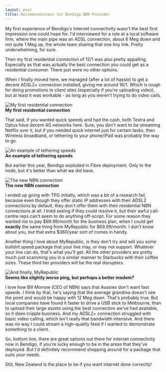 ```yaml
---
layout: post
title: Recommendations for Bendigo NBN Provider
---
```


My first experience of Bendigo's Internet connectivity wasn't the best first impression one could hope for. I'd interviewed for a role at a local software firm, where the main pipe was an ADSL connection, about 6 Meg down and not quite 1 Meg up, the whole team sharing that one tiny link. Pretty underwhelming, for sure.

Then my first residential connection of 12/1 was also pretty appalling. Especially as that was actually the best connection you could get as a residential consumer. There just were no other options.

When I finally moved here, we managed (after a lot of hassle) to get a decent ADSL2+ connection installed, giving me around 16/1. Which is rough for doing promotions to client sites (especially if you're uploading video), but at least it was workable - as long as you weren't trying to do video calls. 

![My first residential connection](https://beta.speedtest.net/result/6301573874.png)  
**My first residential connection**

That said, if you wanted quick speeds and had the cash, both Testra and Optus have decent 4G networks here. Sure, you don't want to be streaming Netflix over it, but if you needed quick internet just for certain tasks, then Wireless broadband, or tethering to your phone/iPad was probably the way to go.

![An example of tethering speeds](https://beta.speedtest.net/result/6315769812.png)  
**An example of tethering speeds**

But earlier this year, Bendigo exploded in Fibre deployment. Only to the node, but it's better than what we did have. 

![The new NBN connection](https://beta.speedtest.net/result/6329752847.png)  
**The new NBN connection**

I ended up going with TPG initially, which was a bit of a research fail, because even though they offer static IP addresses with their ADSL2 connections by default, they don't offer them with their residential NBN connections at all. I tried seeing if they could resolve it, but their awful call-centre reps can't seem to do anything off-script. For some reason they wanted me to pay $99.99/month for the business plan, when I could get **exactly** the same thing from MyRepublic for $69.99/month. I don't know about you, but that extra $360/year sort of comes in handy.

Another thing I love about MyRepublic, is they don't try and sell you some bullshit speed package that your line may, or may not support. Whatever your line can do, that's what you'll get. All the other providers are pretty much just scamming you in a similar manner to Starbucks with their coffee sizes. These third tier providers will be the real disrupters.

![And finally, MyRepublic](https://beta.speedtest.net/result/6417770682.png)  
**Seems like slightly worse ping, but perhaps a better modem?**

I love how Bill Morrow (CEO of NBN) says that Aussies don't want fast speeds. I think by that, he's saying that the average grandma doesn't see the point and would be happy with 12 Meg down. That's probably true. But local companies have found it faster to drive a USB stick to Melbourne, than to upload their large assets using the best connection we've had available, so it does cripple business. And my ADSL2+ connection struggled with basic video calling, which isn't really that bandwidth intensive. And there was no way I could stream a high-quality feed if I wanted to demonstrate something to a client.

So, bottom line, there are great options out there for internet connectivity now in Bendigo, if you're lucky enough to be in the areas that they've deployed. But I'd definitely recommend shopping around for a package that suits your needs.

Still, New Zealand is the place to be if you want internet done correctly!






